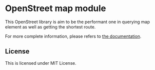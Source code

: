 # OpenStreet map module
This OpenStreet library is aim to be the performant one in querying map element as well as getting the shortest route.

For more complete information, please refers to [the documentation](https://abdillah.github.io/openstreet-py).

## License
This is licensed under MIT License.
